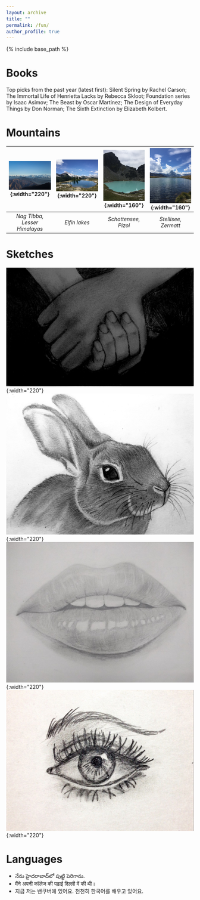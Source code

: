 ```yaml
---
layout: archive
title: ""
permalink: /fun/
author_profile: true
---
```


{% include base_path %}


Books
======
Top picks from the past year (latest first):
Silent Spring by Rachel Carson; The Immortal Life of Henrietta Lacks by Rebecca Skloot; Foundation series by Isaac Asimov; The Beast by Oscar Martinez; The Design of Everyday Things by Don Norman; The Sixth Extinction by Elizabeth Kolbert.


Mountains
======

<!---
![Mt Arrowsmith, Vancouver Island](/images/adv-Mount_Arrowsmith.jpeg){: width="200" }
--->

| ![Nag Tibba, Lesser Himalayas](/images/adv-Nag_Tibba2.jpeg){:width="220"} | ![Elfin lakes](/images/adv-elfin.jpeg){:width="220"} | ![Schottensee, Pizol](/images/adv-Pizol.jpeg){:width="160"} | ![Stellisee, Zermatt](/images/adv-Stellisee_Zermatt.jpeg){:width="160"} |
| :--: | :--: | :--: | :--: |
| *Nag Tibba, Lesser Himalayas* | *Elfin lakes* | *Schottensee, Pizol* | *Stellisee, Zermatt* |


Sketches
======
![Hands](/images/art-hands.jpeg){:width="220"} ![Rabbit](/images/art-rabbit.jpeg){:width="220"} ![Lips](/images/art-lips.jpeg){:width="220"} ![Eye](/images/art-eye.JPG){:width="220"}


Languages
======
* నేను హైదరాబాద్‌లో పుట్టి పెరిగాను.
* मैंने अपनी कॉलेज की पढ़ाई दिल्ली में की थी।
* 지금 저는 밴쿠버에 있어요. 천천히 한국어를 배우고 있어요.
